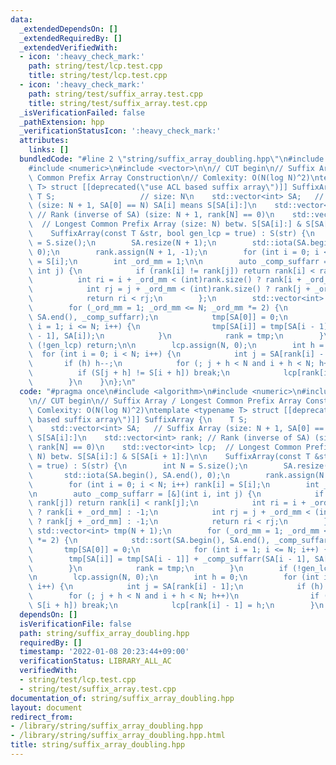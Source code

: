 ```yaml
---
data:
  _extendedDependsOn: []
  _extendedRequiredBy: []
  _extendedVerifiedWith:
  - icon: ':heavy_check_mark:'
    path: string/test/lcp.test.cpp
    title: string/test/lcp.test.cpp
  - icon: ':heavy_check_mark:'
    path: string/test/suffix_array.test.cpp
    title: string/test/suffix_array.test.cpp
  _isVerificationFailed: false
  _pathExtension: hpp
  _verificationStatusIcon: ':heavy_check_mark:'
  attributes:
    links: []
  bundledCode: "#line 2 \"string/suffix_array_doubling.hpp\"\n#include <algorithm>\n\
    #include <numeric>\n#include <vector>\n\n// CUT begin\n// Suffix Array / Longest\
    \ Common Prefix Array Construction\n// Comlexity: O(N(log N)^2)\ntemplate <typename\
    \ T> struct [[deprecated(\"use ACL based suffix array\")]] SuffixArray {\n   \
    \ T S;                   // size: N\n    std::vector<int> SA;   // Suffix Array\
    \ (size: N + 1, SA[0] == N) SA[i] means S[SA[i]:]\n    std::vector<int> rank;\
    \ // Rank (inverse of SA) (size: N + 1, rank[N] == 0)\n    std::vector<int> lcp;\
    \  // Longest Common Prefix Array (size: N) betw. S[SA[i]:] & S[SA[i + 1]:]\n\n\
    \    SuffixArray(const T &str, bool gen_lcp = true) : S(str) {\n        int N\
    \ = S.size();\n        SA.resize(N + 1);\n        std::iota(SA.begin(), SA.end(),\
    \ 0);\n        rank.assign(N + 1, -1);\n        for (int i = 0; i < N; i++) rank[i]\
    \ = S[i];\n        int _ord_mm = 1;\n\n        auto _comp_suffarr = [&](int i,\
    \ int j) {\n            if (rank[i] != rank[j]) return rank[i] < rank[j];\n  \
    \          int ri = i + _ord_mm < (int)rank.size() ? rank[i + _ord_mm] : -1;\n\
    \            int rj = j + _ord_mm < (int)rank.size() ? rank[j + _ord_mm] : -1;\n\
    \            return ri < rj;\n        };\n        std::vector<int> tmp(N + 1);\n\
    \        for (_ord_mm = 1; _ord_mm <= N; _ord_mm *= 2) {\n            std::sort(SA.begin(),\
    \ SA.end(), _comp_suffarr);\n            tmp[SA[0]] = 0;\n            for (int\
    \ i = 1; i <= N; i++) {\n                tmp[SA[i]] = tmp[SA[i - 1]] + _comp_suffarr(SA[i\
    \ - 1], SA[i]);\n            }\n            rank = tmp;\n        }\n        if\
    \ (!gen_lcp) return;\n\n        lcp.assign(N, 0);\n        int h = 0;\n      \
    \  for (int i = 0; i < N; i++) {\n            int j = SA[rank[i] - 1];\n     \
    \       if (h) h--;\n            for (; j + h < N and i + h < N; h++)\n      \
    \          if (S[j + h] != S[i + h]) break;\n            lcp[rank[i] - 1] = h;\n\
    \        }\n    }\n};\n"
  code: "#pragma once\n#include <algorithm>\n#include <numeric>\n#include <vector>\n\
    \n// CUT begin\n// Suffix Array / Longest Common Prefix Array Construction\n//\
    \ Comlexity: O(N(log N)^2)\ntemplate <typename T> struct [[deprecated(\"use ACL\
    \ based suffix array\")]] SuffixArray {\n    T S;                   // size: N\n\
    \    std::vector<int> SA;   // Suffix Array (size: N + 1, SA[0] == N) SA[i] means\
    \ S[SA[i]:]\n    std::vector<int> rank; // Rank (inverse of SA) (size: N + 1,\
    \ rank[N] == 0)\n    std::vector<int> lcp;  // Longest Common Prefix Array (size:\
    \ N) betw. S[SA[i]:] & S[SA[i + 1]:]\n\n    SuffixArray(const T &str, bool gen_lcp\
    \ = true) : S(str) {\n        int N = S.size();\n        SA.resize(N + 1);\n \
    \       std::iota(SA.begin(), SA.end(), 0);\n        rank.assign(N + 1, -1);\n\
    \        for (int i = 0; i < N; i++) rank[i] = S[i];\n        int _ord_mm = 1;\n\
    \n        auto _comp_suffarr = [&](int i, int j) {\n            if (rank[i] !=\
    \ rank[j]) return rank[i] < rank[j];\n            int ri = i + _ord_mm < (int)rank.size()\
    \ ? rank[i + _ord_mm] : -1;\n            int rj = j + _ord_mm < (int)rank.size()\
    \ ? rank[j + _ord_mm] : -1;\n            return ri < rj;\n        };\n       \
    \ std::vector<int> tmp(N + 1);\n        for (_ord_mm = 1; _ord_mm <= N; _ord_mm\
    \ *= 2) {\n            std::sort(SA.begin(), SA.end(), _comp_suffarr);\n     \
    \       tmp[SA[0]] = 0;\n            for (int i = 1; i <= N; i++) {\n        \
    \        tmp[SA[i]] = tmp[SA[i - 1]] + _comp_suffarr(SA[i - 1], SA[i]);\n    \
    \        }\n            rank = tmp;\n        }\n        if (!gen_lcp) return;\n\
    \n        lcp.assign(N, 0);\n        int h = 0;\n        for (int i = 0; i < N;\
    \ i++) {\n            int j = SA[rank[i] - 1];\n            if (h) h--;\n    \
    \        for (; j + h < N and i + h < N; h++)\n                if (S[j + h] !=\
    \ S[i + h]) break;\n            lcp[rank[i] - 1] = h;\n        }\n    }\n};\n"
  dependsOn: []
  isVerificationFile: false
  path: string/suffix_array_doubling.hpp
  requiredBy: []
  timestamp: '2022-01-08 20:23:44+09:00'
  verificationStatus: LIBRARY_ALL_AC
  verifiedWith:
  - string/test/lcp.test.cpp
  - string/test/suffix_array.test.cpp
documentation_of: string/suffix_array_doubling.hpp
layout: document
redirect_from:
- /library/string/suffix_array_doubling.hpp
- /library/string/suffix_array_doubling.hpp.html
title: string/suffix_array_doubling.hpp
---
```

